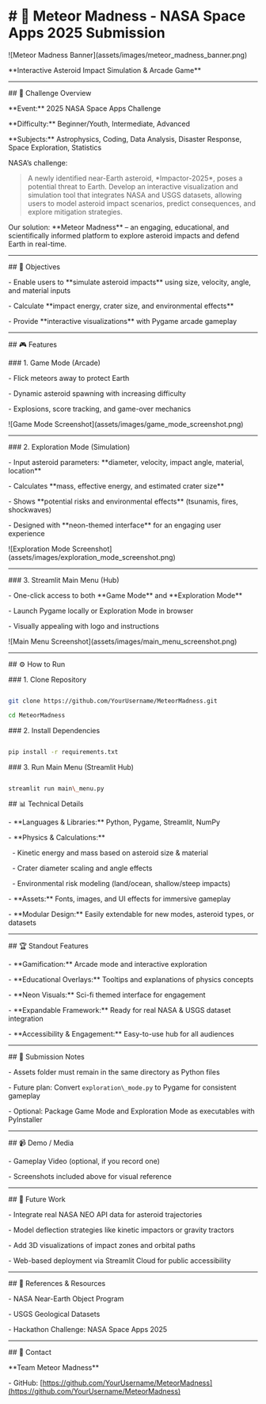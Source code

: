 # **# 🌌 Meteor Madness - NASA Space Apps 2025 Submission**



!\[Meteor Madness Banner](assets/images/meteor\_madness\_banner.png)



\*\*Interactive Asteroid Impact Simulation \& Arcade Game\*\*



---



\## 🚀 Challenge Overview



\*\*Event:\*\* 2025 NASA Space Apps Challenge  



\*\*Difficulty:\*\* Beginner/Youth, Intermediate, Advanced  



\*\*Subjects:\*\* Astrophysics, Coding, Data Analysis, Disaster Response, Space Exploration, Statistics  



NASA’s challenge:  

> A newly identified near-Earth asteroid, \*Impactor-2025\*, poses a potential threat to Earth. Develop an interactive visualization and simulation tool that integrates NASA and USGS datasets, allowing users to model asteroid impact scenarios, predict consequences, and explore mitigation strategies.



Our solution: \*\*Meteor Madness\*\* – an engaging, educational, and scientifically informed platform to explore asteroid impacts and defend Earth in real-time.



---



\## 🎯 Objectives



\- Enable users to \*\*simulate asteroid impacts\*\* using size, velocity, angle, and material inputs  



\- Calculate \*\*impact energy, crater size, and environmental effects\*\*  



\- Provide \*\*interactive visualizations\*\* with Pygame arcade gameplay




---



\## 🎮 Features



\### 1. Game Mode (Arcade)



\- Flick meteors away to protect Earth  



\- Dynamic asteroid spawning with increasing difficulty  



\- Explosions, score tracking, and game-over mechanics  



!\[Game Mode Screenshot](assets/images/game\_mode\_screenshot.png)



---



\### 2. Exploration Mode (Simulation)



\- Input asteroid parameters: \*\*diameter, velocity, impact angle, material, location\*\*  



\- Calculates \*\*mass, effective energy, and estimated crater size\*\*  



\- Shows \*\*potential risks and environmental effects\*\* (tsunamis, fires, shockwaves)  



\- Designed with \*\*neon-themed interface\*\* for an engaging user experience  



!\[Exploration Mode Screenshot](assets/images/exploration\_mode\_screenshot.png)



---



\### 3. Streamlit Main Menu (Hub)



\- One-click access to both \*\*Game Mode\*\* and \*\*Exploration Mode\*\*  



\- Launch Pygame locally or Exploration Mode in browser  



\- Visually appealing with logo and instructions  



!\[Main Menu Screenshot](assets/images/main\_menu\_screenshot.png)



---



\## ⚙️ How to Run



\### 1. Clone Repository

```bash

git clone https://github.com/YourUsername/MeteorMadness.git

cd MeteorMadness

```



\### 2. Install Dependencies



```bash

pip install -r requirements.txt

```



\### 3. Run Main Menu (Streamlit Hub)



```bash

streamlit run main\_menu.py

```







\## 📊 Technical Details



\- \*\*Languages \& Libraries:\*\* Python, Pygame, Streamlit, NumPy  





\- \*\*Physics \& Calculations:\*\*



&nbsp; - Kinetic energy and mass based on asteroid size \& material  



&nbsp; - Crater diameter scaling and angle effects  



&nbsp; - Environmental risk modeling (land/ocean, shallow/steep impacts)  





\- \*\*Assets:\*\* Fonts, images, and UI effects for immersive gameplay  



\- \*\*Modular Design:\*\* Easily extendable for new modes, asteroid types, or datasets  





---



\## 🏆 Standout Features



\- \*\*Gamification:\*\* Arcade mode and interactive exploration  

\- \*\*Educational Overlays:\*\* Tooltips and explanations of physics concepts  

\- \*\*Neon Visuals:\*\* Sci-fi themed interface for engagement  

\- \*\*Expandable Framework:\*\* Ready for real NASA \& USGS dataset integration  

\- \*\*Accessibility \& Engagement:\*\* Easy-to-use hub for all audiences  



---



\## 📂 Submission Notes



\- Assets folder must remain in the same directory as Python files  

\- Future plan: Convert `exploration\_mode.py` to Pygame for consistent gameplay  

\- Optional: Package Game Mode and Exploration Mode as executables with PyInstaller  



---



\## 📹 Demo / Media



\- Gameplay Video (optional, if you record one)  

\- Screenshots included above for visual reference  



---



\## 🔮 Future Work



\- Integrate real NASA NEO API data for asteroid trajectories  

\- Model deflection strategies like kinetic impactors or gravity tractors  

\- Add 3D visualizations of impact zones and orbital paths  

\- Web-based deployment via Streamlit Cloud for public accessibility  



---



\## 📝 References \& Resources



\- NASA Near-Earth Object Program  

\- USGS Geological Datasets  

\- Hackathon Challenge: NASA Space Apps 2025  



---



\## 📧 Contact



\*\*Team Meteor Madness\*\*  

\- GitHub: \[https://github.com/YourUsername/MeteorMadness](https://github.com/YourUsername/MeteorMadness)  





